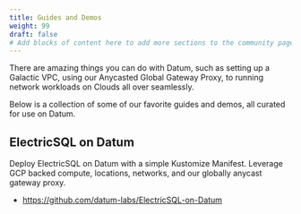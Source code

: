 ```yaml
---
title: Guides and Demos
weight: 99
draft: false
# Add blocks of content here to add more sections to the community page
---
```


There are amazing things you can do with Datum, such as setting up a Galactic VPC, using our Anycasted Global Gateway Proxy, to running network workloads on Clouds all over seamlessly.

Below is a collection of some of our favorite guides and demos, all curated for use on Datum.

## ElectricSQL on Datum

Deploy ElectricSQL on Datum with a simple Kustomize Manifest. Leverage GCP backed compute, locations, networks, and our globally anycast gateway proxy.

- https://github.com/datum-labs/ElectricSQL-on-Datum


